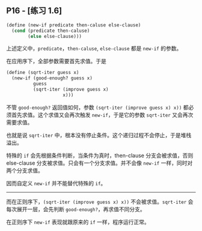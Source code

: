## P16 - [练习 1.6]

``` Scheme
(define (new-if predicate then-caluse else-clause)
  (cond (predicate then-caluse)
        (else else-clause)))
```

上述定义中，`predicate`，`then-caluse`, `else-clause` 都是 `new-if` 的参数。

在应用序下，全部参数需要首先求值。于是

``` Scheme
(define (sqrt-iter guess x)
  (new-if (good-enough? guess x)
          guess
          (sqrt-iter (improve guess x)
                     x)))
```

不管 `good-enough?` 返回值如何，参数 `(sqrt-iter (improve guess x) x))` 都必须首先求值。这个求值又会再次触发 `new-if`，于是它的参数 `sqrt-iter` 又会再次需要求值。

也就是说 `sqrt-iter` 中，根本没有停止条件。这个递归过程不会停止，于是堆栈溢出。

特殊的 `if` 会先根据条件判断，当条件为真时，then-clause 分支会被求值，否则 else-clause 分支被求值。只会有一个分支求值。并不会像 `new-if` 一样，同时对两个分支求值。

因而自定义 `new-if` 并不能替代特殊的 `if`。

-------

而在正则序下，`(sqrt-iter (improve guess x) x))` 不会被求值。`sqrt-iter` 会每次展开一层，会先判断 `good-enough?`，再求值不同分支。

在正则序下 `new-if` 表现就跟原来的 `if` 一样，程序运行正常。

